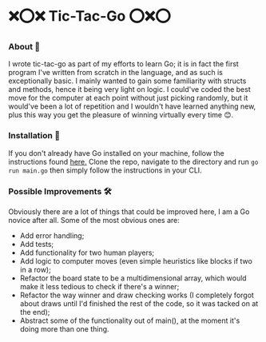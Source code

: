 # ❌⭕❌ Tic-Tac-Go ⭕❌⭕

### About 📑

I wrote tic-tac-go as part of my efforts to learn Go; it is in fact the
first program I've written from scratch in the language, and as such is
exceptionally basic. I mainly wanted to gain some familiarity with structs
and methods, hence it being very light on logic. I could've coded the
best move for the computer at each point without just picking randomly,
but it would've been a lot of repetition and I wouldn't have learned
anything new, plus this way you get the pleasure of winning virtually
every time 😊.

### Installation 🚀

If you don't already have Go installed on your machine, follow the
instructions found [here.](https://golang.org/doc/install) Clone the repo, navigate to the directory and run ```go run main.go``` then simply follow the instructions
in your CLI.

### Possible Improvements 🛠

Obviously there are a lot of things that could be improved here, I am a Go novice after all.
Some of the most obvious ones are:

- Add error handling;
- Add tests;
- Add functionality for two human players;
- Add logic to computer moves (even simple heuristics like blocks if two in a row);
- Refactor the board state to be a multidimensional array, which would make it less tedious to check if there's a winner;
- Refactor the way winner and draw checking works (I completely forgot about draws until I'd finished the rest of the code, so it was tacked on at the end);
- Abstract some of the functionality out of main(), at the moment it's doing more than one thing.